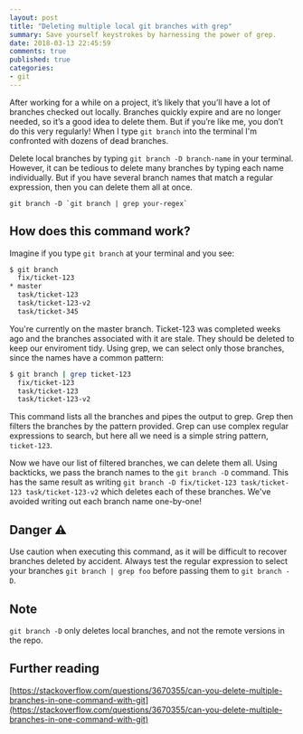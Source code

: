 ```yaml
---
layout: post
title: "Deleting multiple local git branches with grep"
summary: Save yourself keystrokes by harnessing the power of grep.
date: 2018-03-13 22:45:59
comments: true
published: true
categories:
- git
---
```


After working for a while on a project, it’s likely that you’ll have a lot of branches checked out locally. Branches quickly expire and are no longer needed, so it’s a good idea to delete them. But if you’re like me, you don’t do this very regularly! When I type `git branch` into the terminal I'm confronted with dozens of dead branches.

Delete local branches by typing `git branch -D branch-name` in your terminal. However, it can be tedious to delete many branches by typing each name individually. But if you have several branch names that match a regular expression, then you can delete them all at once.

```shell
git branch -D `git branch | grep your-regex`
```

## How does this command work?

Imagine if you type `git branch` at your terminal and you see:

```bash
$ git branch
  fix/ticket-123
* master
  task/ticket-123
  task/ticket-123-v2
  task/ticket-345
```

You're currently on the master branch. Ticket-123 was completed weeks ago and the branches associated with it are stale. They should be deleted to keep our enviroment tidy. Using grep, we can select only those branches, since the names have a common pattern:

```bash
$ git branch | grep ticket-123
  fix/ticket-123
  task/ticket-123
  task/ticket-123-v2
```

This command lists all the branches and pipes the output to grep. Grep then filters the branches by the pattern provided. Grep can use complex regular expressions to search, but here all we need is a simple string pattern, `ticket-123`.

Now we have our list of filtered branches, we can delete them all. Using backticks, we pass the branch names to the `git branch -D` command. This has the same result as writing `git branch -D fix/ticket-123 task/ticket-123 task/ticket-123-v2` which deletes each of these branches. We've avoided writing out each branch name one-by-one!

## Danger ⚠️

Use caution when executing this command, as it will be difficult to recover branches deleted by accident. Always test the regular expression to select your branches `git branch | grep foo` before passing them to `git branch -D`.

## Note

`git branch -D` only deletes local branches, and not the remote versions in the repo.

## Further reading

[https://stackoverflow.com/questions/3670355/can-you-delete-multiple-branches-in-one-command-with-git](https://stackoverflow.com/questions/3670355/can-you-delete-multiple-branches-in-one-command-with-git)
